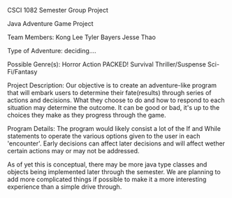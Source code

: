 CSCI 1082 Semester Group Project

Java Adventure Game Project

Team Members:
Kong Lee
Tyler Bayers
Jesse Thao

Type of Adventure:
deciding....

Possible Genre(s):
Horror
Action PACKED!
Survival
Thriller/Suspense
Sci-Fi/Fantasy

Project Description:
Our objective is to create an adventure-like program that will embark users to determine their fate(results) through series of actions and decisions. What they choose to do and how to respond to each situation may determine the outcome. It can be good or bad, it's up to the choices they make as they progress through the game.

Program Details:
The program would likely consist a lot of the If and While statements to operate the various options given to the user in each 'encounter'. Early decisions can affect later decisions and will affect wether certain actions may or may not be addressed.

As of yet this is conceptual, there may be more java type classes and objects being implemented later through the semester. We are planning to add more complicated things if possible to make it a more interesting experience than a simple drive through.
